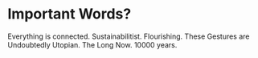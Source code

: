 # Important Words?

Everything is connected.
Sustainabilitist.
Flourishing.
These Gestures are Undoubtedly Utopian.
The Long Now.
10000 years.
